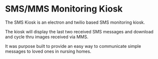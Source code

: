 # SMS/MMS Monitoring Kiosk

The SMS Kiosk is an electron and twilio based SMS monitoring kiosk.

The kiosk will display the last two received SMS messages and download and cycle thru images received via MMS.

It was purpose built to provide an easy way to communicate simple messages to loved ones in nursing homes.
